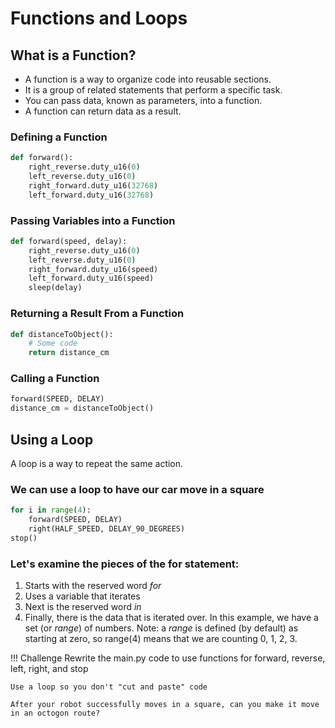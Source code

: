 # Functions and Loops

## What is a Function?

- A function is a way to organize code into reusable sections. 
- It is a group of related statements that perform a specific task.  
- You can pass data, known as parameters, into a function. 
- A function can return data as a result.

### Defining a Function

```python
def forward():
    right_reverse.duty_u16(0)
    left_reverse.duty_u16(0)
    right_forward.duty_u16(32768)
    left_forward.duty_u16(32768)
```

### Passing Variables into a Function

```python
def forward(speed, delay):
    right_reverse.duty_u16(0)
    left_reverse.duty_u16(0)
    right_forward.duty_u16(speed)
    left_forward.duty_u16(speed)
    sleep(delay)
```

### Returning a Result From a Function

```python
def distanceToObject():
    # Some code
    return distance_cm
```

### Calling a Function

```python
forward(SPEED, DELAY)
distance_cm = distanceToObject()
```

## Using a Loop

A loop is a way to repeat the same action.

### We can use a loop to have our car move in a square

```python
for i in range(4):
    forward(SPEED, DELAY)
    right(HALF_SPEED, DELAY_90_DEGREES)
stop()
```

### Let's examine the pieces of the for statement:

1. Starts with the reserved word _for_
1. Uses a variable that iterates
1. Next is the reserved word _in_ 
1. Finally, there is the data that is iterated over.  In this example, we have a set (or _range_) of numbers. Note: a _range_ is defined (by default) as starting at zero, so range(4) means that we are counting 0, 1, 2, 3. 

!!! Challenge
    Rewrite the main.py code to use functions for forward, reverse, left, right, and stop

    Use a loop so you don't "cut and paste" code

    After your robot successfully moves in a square, can you make it move in an octogon route?